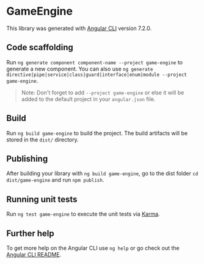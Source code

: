 # GameEngine

This library was generated with [Angular CLI](https://github.com/angular/angular-cli) version 7.2.0.

## Code scaffolding

Run `ng generate component component-name --project game-engine` to generate a new component. You can also use `ng generate directive|pipe|service|class|guard|interface|enum|module --project game-engine`.

> Note: Don't forget to add `--project game-engine` or else it will be added to the default project in your `angular.json` file.

## Build

Run `ng build game-engine` to build the project. The build artifacts will be stored in the `dist/` directory.

## Publishing

After building your library with `ng build game-engine`, go to the dist folder `cd dist/game-engine` and run `npm publish`.

## Running unit tests

Run `ng test game-engine` to execute the unit tests via [Karma](https://karma-runner.github.io).

## Further help

To get more help on the Angular CLI use `ng help` or go check out the [Angular CLI README](https://github.com/angular/angular-cli/blob/master/README.md).
